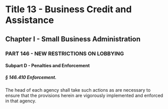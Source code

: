 
# Title 13 - Business Credit and Assistance
## Chapter I - Small Business Administration
### PART 146 - NEW RESTRICTIONS ON LOBBYING
#### Subpart D - Penalties and Enforcement
##### § 146.410 Enforcement.

The head of each agency shall take such actions as are necessary to ensure that the provisions herein are vigorously implemented and enforced in that agency.
